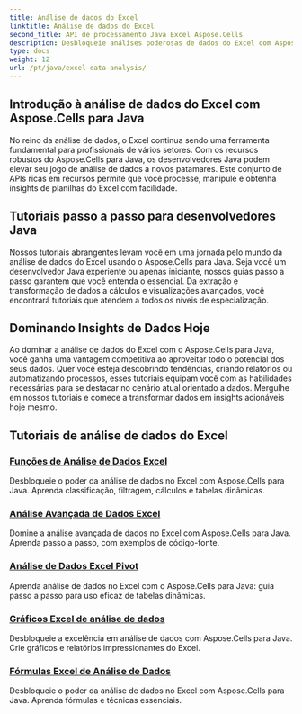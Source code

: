 ```yaml
---
title: Análise de dados do Excel
linktitle: Análise de dados do Excel
second_title: API de processamento Java Excel Aspose.Cells
description: Desbloqueie análises poderosas de dados do Excel com Aspose.Cells para Java. Explore tutoriais passo a passo para desenvolvedores Java. Domine insights de dados hoje mesmo.
type: docs
weight: 12
url: /pt/java/excel-data-analysis/
---
```


## Introdução à análise de dados do Excel com Aspose.Cells para Java

No reino da análise de dados, o Excel continua sendo uma ferramenta fundamental para profissionais de vários setores. Com os recursos robustos do Aspose.Cells para Java, os desenvolvedores Java podem elevar seu jogo de análise de dados a novos patamares. Este conjunto de APIs ricas em recursos permite que você processe, manipule e obtenha insights de planilhas do Excel com facilidade.

## Tutoriais passo a passo para desenvolvedores Java

Nossos tutoriais abrangentes levam você em uma jornada pelo mundo da análise de dados do Excel usando o Aspose.Cells para Java. Seja você um desenvolvedor Java experiente ou apenas iniciante, nossos guias passo a passo garantem que você entenda o essencial. Da extração e transformação de dados a cálculos e visualizações avançados, você encontrará tutoriais que atendem a todos os níveis de especialização.

## Dominando Insights de Dados Hoje

Ao dominar a análise de dados do Excel com o Aspose.Cells para Java, você ganha uma vantagem competitiva ao aproveitar todo o potencial dos seus dados. Quer você esteja descobrindo tendências, criando relatórios ou automatizando processos, esses tutoriais equipam você com as habilidades necessárias para se destacar no cenário atual orientado a dados. Mergulhe em nossos tutoriais e comece a transformar dados em insights acionáveis hoje mesmo.

## Tutoriais de análise de dados do Excel
### [Funções de Análise de Dados Excel](./data-analysis-functions-excel/)
Desbloqueie o poder da análise de dados no Excel com Aspose.Cells para Java. Aprenda classificação, filtragem, cálculos e tabelas dinâmicas.
### [Análise Avançada de Dados Excel](./advanced-data-analysis-excel/)
Domine a análise avançada de dados no Excel com Aspose.Cells para Java. Aprenda passo a passo, com exemplos de código-fonte.
### [Análise de Dados Excel Pivot](./data-analysis-excel-pivot/)
Aprenda análise de dados no Excel com o Aspose.Cells para Java: guia passo a passo para uso eficaz de tabelas dinâmicas.
### [Gráficos Excel de análise de dados](./data-analysis-excel-charts/)
Desbloqueie a excelência em análise de dados com Aspose.Cells para Java. Crie gráficos e relatórios impressionantes do Excel.
### [Fórmulas Excel de Análise de Dados](./data-analysis-excel-formulas/)
Desbloqueie o poder da análise de dados no Excel com Aspose.Cells para Java. Aprenda fórmulas e técnicas essenciais.